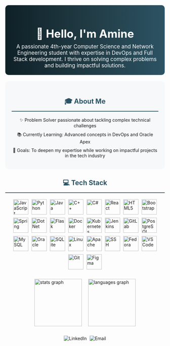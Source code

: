 <div align="center" style="background: linear-gradient(to right, #0f2027, #203a43, #2c5364); color: #ffffff; padding: 20px; border-radius: 10px;">
  <h1 style="font-size: 2.5em; margin-bottom: 10px;">👋 Hello, I'm Amine</h1>
  <p style="font-size: 1.2em; max-width: 600px; margin: 0 auto;">
    A passionate 4th-year Computer Science and Network Engineering student with expertise in DevOps and Full Stack development.
    I thrive on solving complex problems and building impactful solutions.
  </p>
</div>

<div style="background: #f6f8fa; padding: 20px; border-radius: 10px; margin-top: 20px;">
  <h2 style="color: #2c5364; text-align: center; border-bottom: 2px solid #2c5364; padding-bottom: 10px;">🎓 About Me</h2>
  <ul style="list-style-type: none; padding: 0; text-align: center;">
    <li style="margin: 10px 0;">✨ Problem Solver passionate about tackling complex technical challenges</li>
    <li style="margin: 10px 0;">📚 Currently Learning: Advanced concepts in DevOps and Oracle Apex</li>
    <li style="margin: 10px 0;">🎯 Goals: To deepen my expertise while working on impactful projects in the tech industry</li>
  </ul>
</div>

<div style="margin-top: 20px;">
  <h2 style="color: #2c5364; text-align: center; border-bottom: 2px solid #2c5364; padding-bottom: 10px;">💻 Tech Stack</h2>
  <div style="display: flex; flex-wrap: wrap; justify-content: center; gap: 10px; margin-top: 20px;">
    <img src="https://cdn.jsdelivr.net/gh/devicons/devicon/icons/javascript/javascript-original.svg" height="48" alt="JavaScript" title="JavaScript" />
    <img src="https://cdn.jsdelivr.net/gh/devicons/devicon/icons/python/python-original.svg" height="48" alt="Python" title="Python" />
    <img src="https://cdn.jsdelivr.net/gh/devicons/devicon/icons/java/java-original.svg" height="48" alt="Java" title="Java" />
    <img src="https://cdn.jsdelivr.net/gh/devicons/devicon/icons/cplusplus/cplusplus-original.svg" height="48" alt="C++" title="C++" />
    <img src="https://cdn.jsdelivr.net/gh/devicons/devicon/icons/csharp/csharp-original.svg" height="48" alt="C#" title="C#" />
    <img src="https://cdn.jsdelivr.net/gh/devicons/devicon/icons/react/react-original.svg" height="48" alt="React" title="React" />
    <img src="https://cdn.jsdelivr.net/gh/devicons/devicon/icons/html5/html5-original.svg" height="48" alt="HTML5" title="HTML5" />
    <img src="https://cdn.simpleicons.org/bootstrap/7952B3" height="48" alt="Bootstrap" title="Bootstrap" />
    <img src="https://cdn.jsdelivr.net/gh/devicons/devicon/icons/spring/spring-original.svg" height="48" alt="Spring" title="Spring" />
    <img src="https://cdn.jsdelivr.net/gh/devicons/devicon/icons/dotnetcore/dotnetcore-original.svg" height="48" alt="DotNet" title=".NET Core" />
    <img src="https://skillicons.dev/icons?i=flask" height="48" alt="Flask" title="Flask" />
    <img src="https://cdn.jsdelivr.net/gh/devicons/devicon/icons/docker/docker-original.svg" height="48" alt="Docker" title="Docker" />
    <img src="https://cdn.jsdelivr.net/gh/devicons/devicon/icons/kubernetes/kubernetes-plain.svg" height="48" alt="Kubernetes" title="Kubernetes" />
    <img src="https://cdn.jsdelivr.net/gh/devicons/devicon/icons/jenkins/jenkins-line.svg" height="48" alt="Jenkins" title="Jenkins" />
    <img src="https://cdn.jsdelivr.net/gh/devicons/devicon/icons/gitlab/gitlab-original.svg" height="48" alt="GitLab" title="GitLab" />
    <img src="https://cdn.jsdelivr.net/gh/devicons/devicon/icons/postgresql/postgresql-original.svg" height="48" alt="PostgreSQL" title="PostgreSQL" />
    <img src="https://cdn.jsdelivr.net/gh/devicons/devicon/icons/mysql/mysql-original.svg" height="48" alt="MySQL" title="MySQL" />
    <img src="https://cdn.jsdelivr.net/gh/devicons/devicon/icons/oracle/oracle-original.svg" height="48" alt="Oracle" title="Oracle" />
    <img src="https://cdn.jsdelivr.net/gh/devicons/devicon/icons/sqlite/sqlite-original.svg" height="48" alt="SQLite" title="SQLite" />
    <img src="https://cdn.jsdelivr.net/gh/devicons/devicon/icons/linux/linux-original.svg" height="48" alt="Linux" title="Linux" />
    <img src="https://cdn.jsdelivr.net/gh/devicons/devicon/icons/apache/apache-original.svg" height="48" alt="Apache" title="Apache" />
    <img src="https://cdn.jsdelivr.net/gh/devicons/devicon/icons/ssh/ssh-original.svg" height="48" alt="SSH" title="SSH" />
    <img src="https://cdn.jsdelivr.net/gh/devicons/devicon/icons/fedora/fedora-original.svg" height="48" alt="Fedora" title="Fedora" />
    <img src="https://cdn.jsdelivr.net/gh/devicons/devicon/icons/vscode/vscode-original.svg" height="48" alt="VSCode" title="VSCode" />
    <img src="https://cdn.jsdelivr.net/gh/devicons/devicon/icons/git/git-original.svg" height="48" alt="Git" title="Git" />
    <img src="https://cdn.jsdelivr.net/gh/devicons/devicon/icons/figma/figma-original.svg" height="48" alt="Figma" title="Figma" />
  </div>
</div>

<div style="display: flex; justify-content: center; gap: 20px; margin-top: 30px;">
  <img src="https://github-readme-stats.vercel.app/api?username=aminexi&hide_title=false&hide_rank=true&show_icons=true&include_all_commits=true&count_private=true&disable_animations=false&theme=react&locale=en&hide_border=true&order=1" height="150" alt="stats graph" />
  <img src="https://github-readme-stats.vercel.app/api/top-langs?username=aminexi&locale=en&hide_title=false&layout=compact&card_width=320&langs_count=8&theme=react&hide_border=true&order=2" height="150" alt="languages graph" />
</div>

<div style="display: flex; justify-content: center; gap: 10px; margin-top: 30px;">
  <a href="https://www.linkedin.com/in/amineelfalki" target="_blank" style="text-decoration: none;">
    <img src="https://img.shields.io/badge/LinkedIn-0077B5?style=for-the-badge&logo=linkedin&logoColor=white" alt="LinkedIn"/>
  </a>
  <a href="mailto:amine.elfalki@gmail.com" style="text-decoration: none;">
    <img src="https://img.shields.io/badge/Email-D14836?style=for-the-badge&logo=gmail&logoColor=white" alt="Email"/>
  </a>
</div>
